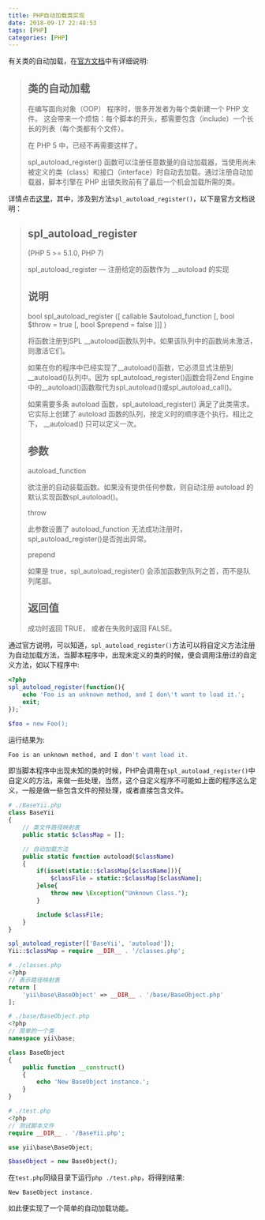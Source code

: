 ```yaml
---
title: PHP自动加载类实现
date: 2018-09-17 22:48:53
tags: [PHP]
categories: [PHP]
---
```

有关类的自动加载，在[官方文档](http://php.net/manual/zh/index.php)中有详细说明:

> 类的自动加载
> ---
> 在编写面向对象（OOP） 程序时，很多开发者为每个类新建一个 PHP 文件。 这会带来一个烦恼：每个脚本的开头，都需要包含（include）一个长长的列表（每个类都有个文件）。
>
> 在 PHP 5 中，已经不再需要这样了。 
> 
> spl_autoload_register() 函数可以注册任意数量的自动加载器，当使用尚未被定义的类（class）和接口（interface）时自动去加载。通过注册自动加载器，脚本引擎在 PHP 出错失败前有了最后一个机会加载所需的类。

<!--more-->

详情点击[这里](http://php.net/manual/zh/language.oop5.autoload.php)，其中，涉及到方法`spl_autoload_register()`，以下是官方文档说明：

> spl_autoload_register
> ---
> (PHP 5 >= 5.1.0, PHP 7)
> 
> spl_autoload_register — 注册给定的函数作为 __autoload 的实现
> 
> 说明
> ---
> bool spl_autoload_register ([ callable $autoload_function [, bool $throw = true [, bool $prepend = false ]]] )
> 
> 将函数注册到SPL __autoload函数队列中。如果该队列中的函数尚未激活，则激活它们。
>
> 如果在你的程序中已经实现了_\_autoload()函数，它必须显式注册到_\_autoload()队列中。因为 spl_autoload_register()函数会将Zend Engine中的_\_autoload()函数取代为spl_autoload()或spl_autoload_call()。
>
> 如果需要多条 autoload 函数，spl_autoload_register() 满足了此类需求。 它实际上创建了 autoload 函数的队列，按定义时的顺序逐个执行。相比之下， __autoload() 只可以定义一次。
> 
>参数
>---
>autoload_function
>
>欲注册的自动装载函数。如果没有提供任何参数，则自动注册 autoload 的默认实现函数spl_autoload()。
>
>throw
>
>此参数设置了 autoload_function 无法成功注册时， spl_autoload_register()是否抛出异常。
>
>prepend
>
>如果是 true，spl_autoload_register() 会添加函数到队列之首，而不是队列尾部。
>
>返回值
>---
>成功时返回 TRUE， 或者在失败时返回 FALSE。

通过官方说明，可以知道，`spl_autoload_register()`方法可以将自定义方法注册为自动加载方法，当脚本程序中，出现未定义的类的时候，便会调用注册过的自定义方法，如以下程序中:
```php
<?php
spl_autoload_register(function(){
    echo 'Foo is an unknown method, and I don\'t want to load it.';
    exit;
});`

$foo = new Foo();
```
运行结果为:
```bash
Foo is an unknown method, and I don't want load it.
```
即当脚本程序中出现未知的类的时候，PHP会调用在`spl_autoload_register()`中自定义的方法，来做一些处理，当然，这个自定义程序不可能如上面的程序这么定义，一般是做一些包含文件的预处理，或者直接包含文件。
```php
# ./BaseYii.php
class BaseYii
{
    // 类文件路径映射表
    public static $classMap = [];

    // 自动加载方法
    public static function autoload($className)
    {
        if(isset(static::$classMap[$className])){
            $classFile = static::$classMap[$className];
        }else{
            throw new \Exception("Unknown Class.");
        }

        include $classFile;
    }
}

spl_autoload_register(['BaseYii', 'autoload']);
Yii::$classMap = require __DIR__ . '/classes.php';

# ./classes.php
<?php
// 表示路径映射表
return [
    'yii\base\BaseObject' => __DIR__ . '/base/BaseObject.php'
];

# ./base/BaseObject.php
<?php
// 简单的一个类
namespace yii\base;

class BaseObject
{
    public function __construct()
    {
        echo 'New BaseObject instance.';
    }   
}

# ./test.php
<?php
// 测试脚本文件
require __DIR__ . '/BaseYii.php';

use yii\base\BaseObject;

$baseObject = new BaseObject();
```
在`test.php`同级目录下运行`php ./test.php`，将得到结果:
```
New BaseObject instance.
```

如此便实现了一个简单的自动加载功能。